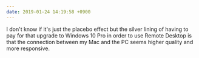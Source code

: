 ```yaml
---
date: 2019-01-24 14:19:58 +0900
---
```

I don't know if it's just the placebo effect but the silver lining of having to pay for that upgrade to Windows 10 Pro in order to use Remote Desktop is that the connection between my Mac and the PC seems higher quality and more responsive.
